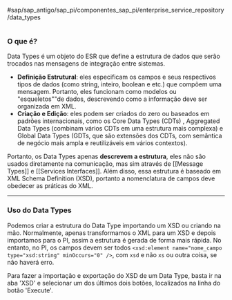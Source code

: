 #sap/sap_antigo/sap_pi/componentes_sap_pi/enterprise_service_repository/data_types  

```table-of-contents
```

### O que é?
Data Types é um objeto do ESR que define a estrutura de dados que serão trocados nas mensagens de integração entre sistemas.
- **Definição Estrutural**: eles especificam os campos e seus respectivos tipos de dados (como string, inteiro, boolean e etc.) que compõem uma mensagem. Portanto, eles funcionam como modelos ou "esqueletos""de dados, descrevendo como a informação deve ser organizada em XML.
- **Criação e Edição**: eles podem ser criados do zero ou baseados em padrões internacionais, como os Core Data Types (CDTs) , Aggregated Data Types (combinam vários CDTs em uma estrutura mais complexa) e Global Data Types (GDTs, que são extensões dos CDTs, com semântica de negócio mais ampla e reutilizáveis em vários contextos).

Portanto, os Data Types apenas **descrevem a estrutura**, eles não são usados diretamente na comunicação, mas sim através de [[Message Types]] e [[Services Interfaces]].
Além disso, essa estrutura é baseado em XML Schema Definition (XSD), portanto a nomenclatura de campos deve obedecer as práticas do XML.

----
### Uso do Data Types
Podemos criar a estrutura do Data Type importando um XSD ou criando na mão. Normalmente,  apenas transformamos o XML para um XSD e depois importamos para o PI, assim a estrutura é gerada de forma mais rápida. No entanto, no PI, os campos devem ser todos `<xsd:element name="nome_campo type="xsd:string" minOccurs="0" />`, com `xsd` e não `xs` ou outra coisa, se não haverá erro.

Para fazer a importação e exportação do XSD de um Data Type, basta ir na aba 'XSD' e selecionar um dos últimos dois botões, localizados na linha do botão 'Execute'.